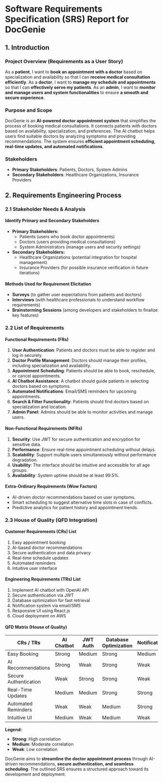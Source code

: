 # Software Requirements Specification (SRS) Report for DocGenie

## 1. Introduction

### Project Overview (Requirements as a User Story)

As a **patient**, I want to **book an appointment with a doctor** based on specialization and availability so that I can **receive medical consultation efficiently**.
As a **doctor**, I want to **manage my schedule and appointments** so that I can **effectively serve my patients**.
As an **admin**, I want to **monitor and manage users and system functionalities** to ensure **a smooth and secure experience**.

### Purpose and Scope

DocGenie is an **AI-powered doctor appointment system** that simplifies the process of booking medical consultations. It connects patients with doctors based on availability, specialization, and preferences. The AI chatbot helps users find suitable doctors by analyzing symptoms and providing recommendations. The system ensures **efficient appointment scheduling, real-time updates, and automated notifications**.

### Stakeholders

- **Primary Stakeholders**: Patients, Doctors, System Admins
- **Secondary Stakeholders**: Healthcare Organizations, Insurance Providers

## 2. Requirements Engineering Process

### 2.1 Stakeholder Needs & Analysis

#### Identify Primary and Secondary Stakeholders

- **Primary Stakeholders:**
  - Patients (users who book doctor appointments)
  - Doctors (users providing medical consultations)
  - System Administrators (manage users and security settings)
- **Secondary Stakeholders:**
  - Healthcare Organizations (potential integration for hospital management)
  - Insurance Providers (for possible insurance verification in future iterations)

#### Methods Used for Requirement Elicitation

- **Surveys** (to gather user expectations from patients and doctors)
- **Interviews** (with healthcare professionals to understand workflow requirements)
- **Brainstorming Sessions** (among developers and stakeholders to finalize key features)

### 2.2 List of Requirements

#### Functional Requirements (FRs)

1. **User Authentication**: Patients and doctors must be able to register and log in securely.
2. **Doctor Profile Management**: Doctors should manage their profiles, including specialization and availability.
3. **Appointment Scheduling**: Patients should be able to book, reschedule, or cancel appointments.
4. **AI Chatbot Assistance**: A chatbot should guide patients in selecting doctors based on symptoms.
5. **Automated Notifications**: Email/SMS reminders for upcoming appointments.
6. **Search & Filter Functionality**: Patients should find doctors based on specialization and location.
7. **Admin Panel**: Admins should be able to monitor activities and manage users.

#### Non-Functional Requirements (NFRs)

1. **Security**: Use JWT for secure authentication and encryption for sensitive data.
2. **Performance**: Ensure real-time appointment scheduling without delays.
3. **Scalability**: Support multiple users simultaneously without performance degradation.
4. **Usability**: The interface should be intuitive and accessible for all age groups.
5. **Availability**: System uptime should be at least 99.5%.

#### Extra-Ordinary Requirements (Wow Factors)

- AI-driven doctor recommendations based on user symptoms.
- Smart scheduling to suggest alternative time slots in case of conflicts.
- Predictive analytics for patient history and appointment trends.

### 2.3 House of Quality (QFD Integration)

#### Customer Requirements (CRs) List

1. Easy appointment booking
2. AI-based doctor recommendations
3. Secure authentication and data privacy
4. Real-time schedule updates
5. Automated reminders
6. Intuitive user interface

#### Engineering Requirements (TRs) List

1. Implement AI chatbot with OpenAI API
2. Secure authentication via JWT
3. Database optimization for fast retrieval
4. Notification system via email/SMS
5. Responsive UI using React.js
6. Cloud deployment on AWS

#### QFD Matrix (House of Quality)

| CRs / TRs             | AI Chatbot | JWT Auth | Database Optimization | Notifications | Responsive UI | AWS Deployment |
| --------------------- | ---------- | -------- | --------------------- | ------------- | ------------- | -------------- |
| Easy Booking          | Strong     | Medium   | Strong                | Medium        | Strong        | Medium         |
| AI Recommendations    | Strong     | Weak     | Strong                | Weak          | Medium        | Weak           |
| Secure Authentication | Weak       | Strong   | Strong                | Weak          | Medium        | Medium         |
| Real-Time Updates     | Medium     | Medium   | Strong                | Strong        | Strong        | Strong         |
| Automated Reminders   | Weak       | Weak     | Medium                | Strong        | Medium        | Strong         |
| Intuitive UI          | Medium     | Weak     | Medium                | Weak          | Strong        | Medium         |

**Legend:**

- **Strong**: High correlation
- **Medium**: Moderate correlation
- **Weak**: Low correlation

DocGenie aims to **streamline the doctor appointment process** through AI-driven recommendations, **secure authentication, and seamless scheduling**. The outlined SRS ensures a structured approach toward its development and deployment.

